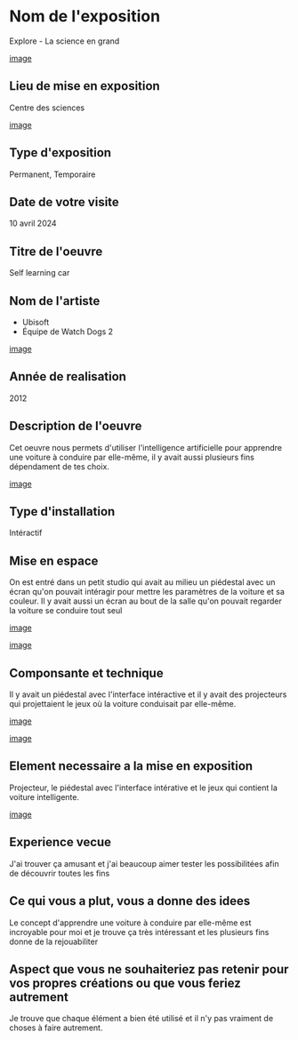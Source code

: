 # Nom de l'exposition
Explore - La science en grand




[image](image/Explication-min.jpg)





## Lieu de mise en exposition 
Centre des sciences




[image](image/Portrait.png)





## Type d'exposition
Permanent, Temporaire

## Date de votre visite
10 avril 2024

## Titre de l'oeuvre
Self learning car

## Nom de l'artiste
- Ubisoft
- Équipe de Watch Dogs 2


[image](image/Credit.jpg)



## Année de realisation
2012

## Description de l'oeuvre
Cet oeuvre nous permets d'utiliser l'intelligence artificielle pour apprendre une voiture à conduire par elle-même, il y avait aussi plusieurs fins dépendament de tes choix.



[image](image/Explication-min.jpg)




## Type d'installation
Intéractif


## Mise en espace
On est entré dans un petit studio qui avait au milieu un piédestal avec un écran qu'on pouvait intéragir pour mettre les paramètres de la voiture et sa couleur. Il y avait aussi un écran au bout de la salle qu'on pouvait regarder la voiture se conduire tout seul





[image](image/Interface.jpg)





[image](image/Interface_interactif.jpg)






## Componsante et technique
Il y avait un piédestal avec l'interface intéractive et il y avait des projecteurs qui projettaient le jeux où la voiture conduisait par elle-même.




[image](image/Interface_interactif.jpg)







[image](image/Voiture_2.jpg)






## Element necessaire a la mise en exposition 
Projecteur, le piédestal avec l'interface intérative et le jeux qui contient la voiture intelligente.





[image](image/Projecteur.jpg)





## Experience vecue
J'ai trouver ça amusant et j'ai beaucoup aimer tester les possibilitées afin de découvrir toutes les fins

## Ce qui vous a plut, vous a donne des idees
Le concept d'apprendre une voiture à conduire par elle-même est incroyable pour moi et je trouve ça très intéressant et les plusieurs fins donne de la rejouabiliter


## Aspect que vous ne souhaiteriez pas retenir pour vos propres créations ou que vous feriez autrement
Je trouve que chaque élément a bien été utilisé et il n'y pas vraiment de choses à faire autrement.
